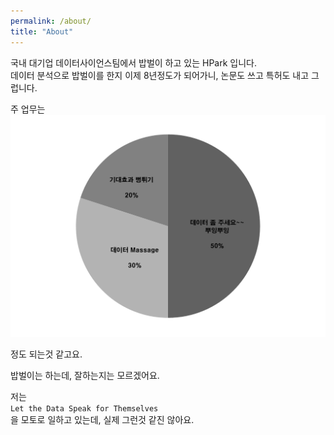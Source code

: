 ```yaml
---
permalink: /about/
title: "About"
---
```


국내 대기업 데이터사이언스팀에서 밥벌이 하고 있는 HPark 입니다.  
데이터 분석으로 밥벌이를 한지 이제 8년정도가 되어가니, 논문도 쓰고 특허도 내고 그럽니다.  

주 업무는
![주 업무](/images/about.png)

정도 되는것 같고요.

밥벌이는 하는데, 잘하는지는 모르겠어요.


저는  
`Let the Data Speak for Themselves`  
을 모토로 일하고 있는데, 실제 그런것 같진 않아요.
